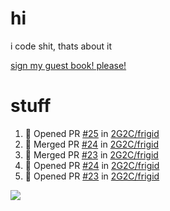 # hi
i code shit, thats about it

[sign my guest book! please!](https://github.com/Just-a-Unity-Dev/Just-a-Unity-Dev/issues/new?&body=Sign%20my%20guest%20book%20by%20placing%20your%20name%20in%20the%20title,%20how%27d%20you%20get%20to%20this%20page%20and%20why?%20Don%27t%20forget%20you%20have%20an%20entire%20notebook%20in%20your%20hands!)


# stuff
<!--START_SECTION:activity-->
1. 💪 Opened PR [#25](https://github.com/2G2C/frigid/pull/25) in [2G2C/frigid](https://github.com/2G2C/frigid)
2. 🎉 Merged PR [#24](https://github.com/2G2C/frigid/pull/24) in [2G2C/frigid](https://github.com/2G2C/frigid)
3. 🎉 Merged PR [#23](https://github.com/2G2C/frigid/pull/23) in [2G2C/frigid](https://github.com/2G2C/frigid)
4. 💪 Opened PR [#24](https://github.com/2G2C/frigid/pull/24) in [2G2C/frigid](https://github.com/2G2C/frigid)
5. 💪 Opened PR [#23](https://github.com/2G2C/frigid/pull/23) in [2G2C/frigid](https://github.com/2G2C/frigid)
<!--END_SECTION:activity-->

![](https://github-profile-summary-cards.vercel.app/api/cards/profile-details?username=Just-a-Unity-Dev&theme=solarized_dark)
